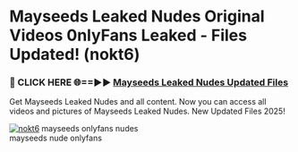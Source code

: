 # Mayseeds Leaked Nudes Original Videos 0nlyFans Leaked - Files Updated! (nokt6)

<h3>🔴 CLICK HERE 🌐==►► <a href="https://tinyurl.com/yc6ubb5a" rel="nofollow">Mayseeds Leaked Nudes Updated Files</a></h3>

Get Mayseeds Leaked Nudes and all content. Now you can access all videos and pictures of Mayseeds Leaked Nudes. New Updated Files 2025!

[![nokt6](https://i.imgur.com/7eu0CRL.gif)](https://tinyurl.com/yc6ubb5a)
mayseeds onlyfans nudes<br>
mayseeds nude onlyfans